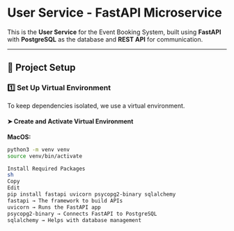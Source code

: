 # User Service - FastAPI Microservice  

This is the **User Service** for the Event Booking System, built using **FastAPI** with **PostgreSQL** as the database and **REST API** for communication.  

---

## 📂 Project Setup  

### 1️⃣ **Set Up Virtual Environment**  
To keep dependencies isolated, we use a virtual environment.  

#### ➤ **Create and Activate Virtual Environment**  
**MacOS:**  
```sh
python3 -m venv venv
source venv/bin/activate

Install Required Packages
sh
Copy
Edit
pip install fastapi uvicorn psycopg2-binary sqlalchemy
fastapi → The framework to build APIs
uvicorn → Runs the FastAPI app
psycopg2-binary → Connects FastAPI to PostgreSQL
sqlalchemy → Helps with database management